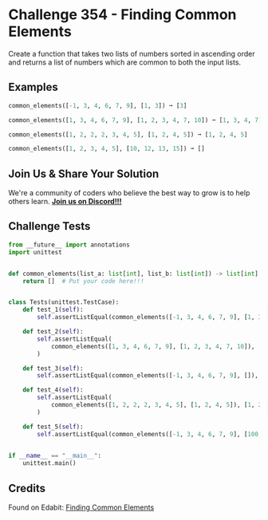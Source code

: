 # Challenge 354 - Finding Common Elements

Create a function that takes two lists of numbers sorted in ascending order and returns a list of numbers which are common to both the input lists.

## Examples
```python
common_elements([-1, 3, 4, 6, 7, 9], [1, 3]) ➞ [3]

common_elements([1, 3, 4, 6, 7, 9], [1, 2, 3, 4, 7, 10]) ➞ [1, 3, 4, 7]

common_elements([1, 2, 2, 2, 3, 4, 5], [1, 2, 4, 5]) ➞ [1, 2, 4, 5]

common_elements([1, 2, 3, 4, 5], [10, 12, 13, 15]) ➞ []
```
## Join Us & Share Your Solution

We're a community of coders who believe the best way to grow is to help others learn. **[Join us on Discord!!!]("https"://discord.gg/sfHykntuGy)**

## Challenge Tests
```python
from __future__ import annotations
import unittest


def common_elements(list_a: list[int], list_b: list[int]) -> list[int]:
    return []  # Put your code here!!!


class Tests(unittest.TestCase):
    def test_1(self):
        self.assertListEqual(common_elements([-1, 3, 4, 6, 7, 9], [1, 3]), [3])

    def test_2(self):
        self.assertListEqual(
            common_elements([1, 3, 4, 6, 7, 9], [1, 2, 3, 4, 7, 10]), [1, 3, 4, 7]
        )

    def test_3(self):
        self.assertListEqual(common_elements([-1, 3, 4, 6, 7, 9], []), [])

    def test_4(self):
        self.assertListEqual(
            common_elements([1, 2, 2, 2, 3, 4, 5], [1, 2, 4, 5]), [1, 2, 4, 5]
        )

    def test_5(self):
        self.assertListEqual(common_elements([-1, 3, 4, 6, 7, 9], [100, 300, 900]), [])
        

if __name__ == "__main__":
    unittest.main()
```
## Credits

Found on Edabit: [Finding Common Elements](https://edabit.com/challenge/E882au3CJba2jfQyT)
